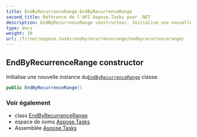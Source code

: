 ```yaml
---
title: EndByRecurrenceRange.EndByRecurrenceRange
second_title: Référence de l'API Aspose.Tasks pour .NET
description: EndByRecurrenceRange constructeur. Initialise une nouvelle instance duEndByRecurrenceRange classe.
type: docs
weight: 10
url: /fr/net/aspose.tasks/endbyrecurrencerange/endbyrecurrencerange/
---
```

## EndByRecurrenceRange constructor

Initialise une nouvelle instance du[`EndByRecurrenceRange`](../) classe.

```csharp
public EndByRecurrenceRange()
```

### Voir également

* class [EndByRecurrenceRange](../)
* espace de noms [Aspose.Tasks](../../endbyrecurrencerange/)
* Assemblée [Aspose.Tasks](../../../)


